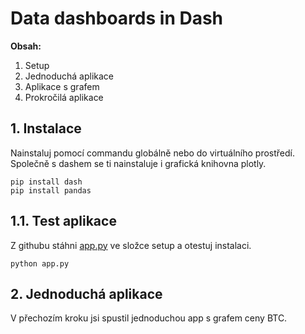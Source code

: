 # Data dashboards in Dash
**Obsah:**
 1. Setup
 2. Jednoduchá aplikace
 3. Aplikace s grafem
 4. Prokročilá aplikace
## 1. Instalace
Nainstaluj pomocí commandu globálně nebo do virtuálního prostředí.
Společně s dashem se ti nainstaluje i grafická knihovna plotly.


    pip install dash
    pip install pandas
## 1.1. Test aplikace
Z githubu stáhni [app.py](https://github.com/kutscheraa/DASH) ve složce setup a otestuj instalaci.

    python app.py
## 2. Jednoduchá aplikace
V přechozím kroku jsi spustil jednoduchou app s grafem ceny BTC.